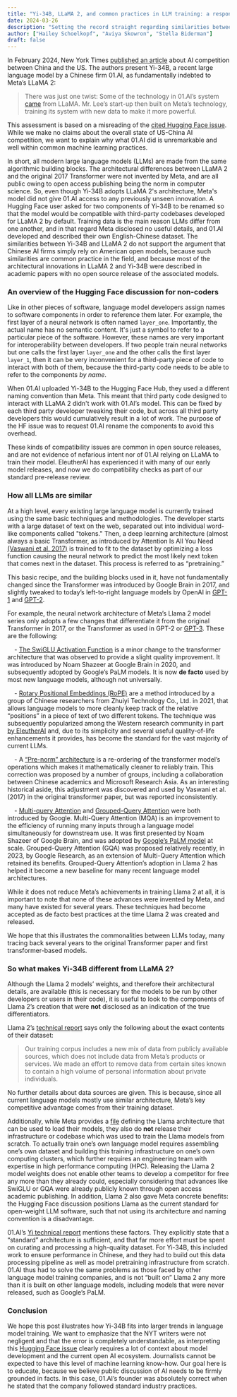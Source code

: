 ```yaml
---
title: "Yi-34B, LLaMA 2, and common practices in LLM training: a response to the New York Times"
date: 2024-03-26
description: "Setting the record straight regarding similarities between Yi-34B and LLaMA 2."
author: ["Hailey Schoelkopf", "Aviya Skowron", "Stella Biderman"]
draft: false
---
```


In February 2024, New York Times [published an article](https://www.nytimes.com/2024/02/21/technology/china-united-states-artificial-intelligence.html) about AI competition between China and the US. The authors present Yi-34B, a recent large language model by a Chinese firm 01.AI, as fundamentally indebted to Meta’s LLaMA 2:

>There was just one twist: Some of the technology in 01.AI’s system [came](https://archive.is/o/krRqo/https://huggingface.co/01-ai/Yi-34B/discussions/11) from LLaMA. Mr. Lee’s start-up then built on Meta’s technology, training its system with new data to make it more powerful.

This assessment is based on a misreading of the [cited Hugging Face issue](https://huggingface.co/01-ai/Yi-34B/discussions/11). While we make no claims about the overall state of US-China AI competition, we want to explain why what 01.AI did is unremarkable and well within common machine learning practices.

In short, all modern large language models (LLMs) are made from the same algorithmic building blocks. The architectural differences between LLaMA 2 and the original 2017 Transformer were not invented by Meta, and are all public owing to open access publishing being the norm in computer science. So, even though Yi-34B adopts LLaMA 2's architecture, Meta's model did not give 01.AI access to any previously unseen innovation. A Hugging Face user asked for two components of Yi-34B to be renamed so that the model would be compatible with third-party codebases developed for LLaMA 2 by default. Training data is the main reason LLMs differ from one another, and in that regard Meta disclosed no useful details, and 01.AI developed and described their own English-Chinese dataset. The similarities between Yi-34B and LLaMA 2 do not support the argument that Chinese AI firms simply rely on American open models, because such similarities are common practice in the field, and because most of the architectural innovations in LLaMA 2 and Yi-34B were described in academic papers with no open source release of the associated models.

### An overview of the Hugging Face discussion for non-coders

Like in other pieces of software, language model developers assign names to software components in order to reference them later. For example, the first layer of a neural network is often named `layer_one`. Importantly, the actual name has no semantic content. It's just a symbol to refer to a particular piece of the software. However, these names are very important for interoperability between developers. If two people train neural networks but one calls the first layer `layer_one` and the other calls the first layer `layer_1`, then it can be very inconvenient for a third-party piece of code to interact with both of them, because the third-party code needs to be able to refer to the components _by name_.

When 01.AI uploaded Yi-34B to the Hugging Face Hub, they used a different naming convention than Meta. This meant that third party code designed to interact with LLaMA 2 didn't work with 01.AI’s model. This can be fixed by each third party developer tweaking their code, but across all third party developers this would cumulatively result in a lot of work. The purpose of the HF issue was to request 01.AI rename the components to avoid this overhead.

These kinds of compatibility issues are common in open source releases, and are not evidence of nefarious intent nor of 01.AI relying on LLaMA to train their model. EleutherAI has experienced it with many of our early model releases, and now we do compatibility checks as part of our standard pre-release review.

### How all LLMs are similar

At a high level, every existing large language model is currently trained using the same basic techniques and methodologies. The developer starts with a large dataset of text on the web, separated out into individual word-like components called "tokens." Then, a deep learning architecture (almost always a basic Transformer, as introduced by Attention Is All You Need [(Vaswani et al. 2017)](https://arxiv.org/abs/1706.03762](https://arxiv.org/abs/1706.03762)) is trained to fit to the dataset by optimizing a loss function causing the neural network to predict the most likely next token that comes next in the dataset. This process is referred to as “pretraining.”

This basic recipe, and the building blocks used in it, have not fundamentally changed since the Transformer was introduced by Google Brain in 2017, and slightly tweaked to today’s left-to-right language models by OpenAI in [GPT-1](https://s3-us-west-2.amazonaws.com/openai-assets/research-covers/language-unsupervised/language_understanding_paper.pdf) and [GPT-2](https://d4mucfpksywv.cloudfront.net/better-language-models/language_models_are_unsupervised_multitask_learners.pdf). 

For example, the neural network architecture of Meta’s Llama 2 model series only adopts a few changes that differentiate it from the original Transformer in 2017, or the Transformer as used in GPT-2 or [GPT-3](https://arxiv.org/abs/2005.14165). These are the following:

    - [The SwiGLU Activation Function]([https://arxiv.org/abs/2002.05202](https://arxiv.org/abs/2002.05202)) is a minor change to the transformer architecture that was observed to provide a slight quality improvement. It was introduced by Noam Shazeer at Google Brain in 2020, and subsequently adopted by Google’s PaLM models. It is now **de facto** used by most new language models, although not universally.
    
    - [Rotary Positional Embeddings (RoPE)]([https://arxiv.org/abs/2104.09864](https://arxiv.org/abs/2104.09864)) are a method introduced by a group of Chinese researchers from Zhuiyi Technology Co., Ltd. in 2021, that allows language models to more cleanly keep track of the relative “positions” in a piece of text of two different tokens. The technique was subsequently popularized among the Western research community in part [by EleutherAI]([https://blog.eleuther.ai/rotary-embeddings/](https://blog.eleuther.ai/rotary-embeddings/)) and, due to its simplicity and several useful quality-of-life enhancements it provides, has become the standard for the vast majority of current LLMs.

    - A [“Pre-norm” architecture]([https://arxiv.org/abs/2002.04745](https://arxiv.org/abs/2002.04745)) is a re-ordering of the transformer model’s operations which makes it mathematically cleaner to reliably train. This correction was proposed by a number of groups, including a collaboration between Chinese academics and Microsoft Research Asia. As an interesting historical aside, this adjustment was discovered and used by Vaswani et al. (2017) in the original transformer paper, but was reported inconsistently.

    - [Multi-query Attention](https://arxiv.org/abs/1911.02150) and [Grouped-Query Attention](https://arxiv.org/abs/2305.13245) were both introduced by Google. Multi-Query Attention (MQA) is an improvement to the efficiency of running many inputs through a language model simultaneously for downstream use. It was first presented by Noam Shazeer of Google Brain, and was adopted by [Google’s PaLM model](https://arxiv.org/abs/2204.02311) at scale. Grouped-Query Attention (GQA) was proposed relatively recently, in 2023, by Google Research, as an extension of Multi-Query Attention which retained its benefits. Grouped-Query Attention’s adoption in Llama 2 has helped it become a new baseline for many recent language model architectures.

While it does not reduce Meta’s achievements in training Llama 2 at all, it is important to note that none of these advances were invented by Meta, and many have existed for several years. These techniques had become accepted as de facto best practices at the time Llama 2 was created and released.

We hope that this illustrates the commonalities between LLMs today, many tracing back several years to the original Transformer paper and first transformer-based models. 

### So what makes Yi-34B different from LLaMA 2?

Although the Llama 2 models’ weights, and therefore their architectural details, are available (this is necessary for the models to be run by other developers or users in their code), it is useful to look to the components of Llama 2’s creation that were **not** disclosed as an indication of the true differentiators.

Llama 2’s [technical report]([https://arxiv.org/abs/2307.09288](https://arxiv.org/abs/2307.09288)) says only the following about the exact contents of their dataset:

> Our training corpus includes a new mix of data from publicly available sources, which does not include data from Meta’s products or services. We made an effort to remove data from certain sites known to contain a high volume of personal information about private individuals. 

No further details about data sources are given. This is because, since all current language models mostly use similar architecture, Meta’s key competitive advantage comes from their training dataset. 

Additionally, while Meta provides a [file]([https://github.com/meta-llama/llama/blob/main/llama/model.py](https://github.com/meta-llama/llama/blob/main/llama/model.py)) defining the Llama architecture that can be used to load their models, they also do **not** release their infrastructure or codebase which was used to train the Llama models from scratch. To actually train one’s own language model requires assembling one’s own dataset and building this training infrastructure on one’s own computing clusters, which further requires an engineering team with expertise in high performance computing (HPC). Releasing the Llama 2 model weights does not enable other teams to develop a competitor for free any more than they already could, especially considering that advances like SwiGLU or GQA were already publicly known through open access academic publishing. In addition, Llama 2 also gave Meta concrete benefits: the Hugging Face discussion positions Llama as the current standard for open-weight LLM software, such that not using its architecture and naming convention is a disadvantage.

01.AI’s [Yi technical report](https://arxiv.org/abs/2403.04652) mentions these factors. They explicitly state that a “standard” architecture is sufficient, and that far more effort must be spent on curating and processing a high-quality dataset. For Yi-34B, this included work to ensure performance in Chinese, and they had to build out this data processing pipeline as well as model pretraining infrastructure from scratch. 01.AI thus had to solve the same problems as those faced by other language model training companies, and is not “built on” Llama 2 any more than it is built on other language models, including models that were never released, such as Google’s PaLM.

### Conclusion

We hope this post illustrates how Yi-34B fits into larger trends in language model training. We want to emphasize that the NYT writers were not negligent and that the error is completely understandable, as interpreting this [Hugging Face issue](https://huggingface.co/01-ai/Yi-34B/discussions/11) clearly requires a lot of context about model development and the current open AI ecosystem. Journalists cannot be expected to have this level of machine learning know-how. Our goal here is to educate, because we believe public discussion of AI needs to be firmly grounded in facts. In this case, 01.AI’s founder was absolutely correct when he stated that the company followed standard industry practices.

